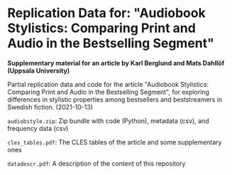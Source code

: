 # Replication Data for: "Audiobook Stylistics: Comparing Print and Audio in the Bestselling Segment"

**Supplementary material for an article by Karl Berglund and Mats Dahllöf (Uppsala University)**

Partial replication data and code for the article "Audiobook Stylistics: Comparing Print and Audio in the Bestselling Segment", for exploring differences in stylistic properties among bestsellers and beststreamers in Swedish fiction. (2021-10-13) 

`audiobstyle.zip`: Zip bundle with code (Python), metadata (csv), and frequency data (csv) 

`cles_tables.pdf`: The CLES tables of the article and some supplementary ones

`datadescr.pdf`: A description of the content of this repository

